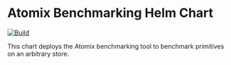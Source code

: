 # Atomix Benchmarking Helm Chart

[![Build](https://img.shields.io/github/actions/workflow/status/atomix/atomix/charts-atomix-bench-publish.yml?style=for-the-badge)](https://github.com/atomix/atomix/actions/workflows/charts-atomix-bench-publish.yml)

This chart deploys the Atomix benchmarking tool to benchmark primitives on an arbitrary store.
